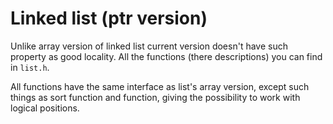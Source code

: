 # Linked list (ptr version)

Unlike array version of linked list current version doesn't have such property as good locality.
All the functions (there descriptions) you can find in `list.h`.

All functions have the same interface as list's array version, except such things as sort function and function, giving the possibility to work with logical positions.
